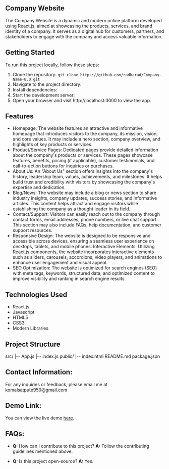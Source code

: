 ## Company Website 

The Company Website is a dynamic and modern online platform developed using React.js, aimed at showcasing the products, services, and brand identity of a company. It serves as a digital hub for customers, partners, and stakeholders to engage with the company and access valuable information.

## Getting Started

To run this project locally, follow these steps:

1. Clone the repository: `git clone https://github.com/radharad/Company-Name-8.0.git `
2. Navigate to the project directory:
3. Install dependencies:
4. Start the development server:
5. Open your browser and visit http://localhost:3000 to view the app.

## Features

- Homepage: The website features an attractive and informative homepage that introduces visitors to the company, its mission, vision, and core values. It may include a hero 
  section, company overview, and highlights of key products or services.
- Product/Service Pages: Dedicated pages provide detailed information about the company's products or services. These pages showcase features, benefits, pricing (if 
  applicable), customer testimonials, and call-to-action buttons for inquiries or purchases.
- About Us: An "About Us" section offers insights into the company's history, leadership team, values, achievements, and milestones. It helps build trust and credibility with 
  visitors by showcasing the company's expertise and dedication.
- Blog/News: The website may include a blog or news section to share industry insights, company updates, success stories, and informative articles. This content helps attract 
  and engage visitors while establishing the company as a thought leader in its field.
- Contact/Support: Visitors can easily reach out to the company through contact forms, email addresses, phone numbers, or live chat support. This section may also include 
  FAQs, help documentation, and customer support resources.
- Responsive Design: The website is designed to be responsive and accessible across devices, ensuring a seamless user experience on desktops, tablets, and mobile phones.
  Interactive Elements: Utilizing React.js components, the website incorporates interactive elements such as sliders, carousels, accordions, video players, and animations to 
  enhance user engagement and visual appeal.
- SEO Optimization: The website is optimized for search engines (SEO) with meta tags, keywords, structured data, and optimized content to improve visibility and ranking in 
  search engine results.

## Technologies Used

- React.js
- Javascript
- HTML5
- CSS3
- Modern Libraries

## Project Structure

src/
|-- App.js
|-- index.js
public/
|-- index.html
README.md
package.json

## Contact Information:
For any inquiries or feedback, please email me at komalsatpute950@gmail.com

## Demo Link:
You can view the live demo [here](https://magnificent-lamington-175c78.netlify.app).

## FAQs:
- **Q:** How can I contribute to this project?
  **A:** Follow the contributing guidelines mentioned above.

- **Q:** Is this project open-source?
  **A:** Yes.

